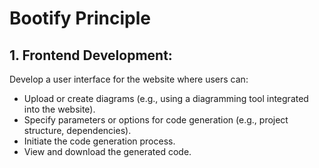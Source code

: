 # Bootify Principle

## 1. Frontend Development:

Develop a user interface for the website where users can:
  * Upload or create diagrams (e.g., using a diagramming tool integrated into the website).
  * Specify parameters or options for code generation (e.g., project structure, dependencies).
  * Initiate the code generation process.
  * View and download the generated code.
